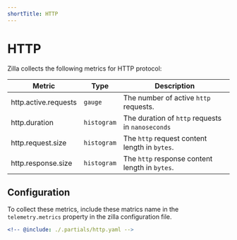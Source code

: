 ```yaml
---
shortTitle: HTTP
---
```


# HTTP

Zilla collects the following metrics for HTTP protocol:

| Metric               | Type        | Description                                      |
| -------------------- | ----------- | ------------------------------------------------ |
| http.active.requests | `gauge`     | The number of active `http` requests.            |
| http.duration        | `histogram` | The duration of `http` requests in `nanoseconds` |
| http.request.size    | `histogram` | The `http` request content length in `bytes`.    |
| http.response.size   | `histogram` | The `http` response content length in `bytes`.   |

## Configuration

To collect these metrics, include these matrics name in the `telemetry.metrics` property in the zilla configuration file.

```yaml
<!-- @include: ./.partials/http.yaml -->
```
